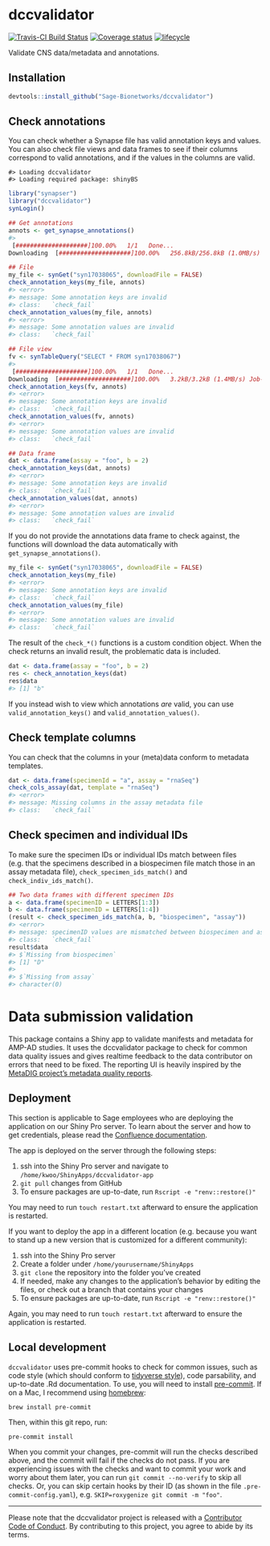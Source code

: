 <!-- README.md is generated from README.Rmd. Please edit that file -->

# dccvalidator

[![Travis-CI Build
Status](https://travis-ci.org/Sage-Bionetworks/dccvalidator.svg?branch=master)](https://travis-ci.org/Sage-Bionetworks/dccvalidator)
[![Coverage
status](https://codecov.io/gh/Sage-Bionetworks/dccvalidator/branch/master/graph/badge.svg)](https://codecov.io/github/Sage-Bionetworks/dccvalidator?branch=master)
[![lifecycle](https://img.shields.io/badge/lifecycle-experimental-orange.svg)](https://www.tidyverse.org/lifecycle/#experimental)

Validate CNS data/metadata and annotations.

## Installation

``` r
devtools::install_github("Sage-Bionetworks/dccvalidator")
```

## Check annotations

You can check whether a Synapse file has valid annotation keys and
values. You can also check file views and data frames to see if their
columns correspond to valid annotations, and if the values in the
columns are valid.

    #> Loading dccvalidator
    #> Loading required package: shinyBS

``` r
library("synapser")
library("dccvalidator")
synLogin()
```

``` r
## Get annotations
annots <- get_synapse_annotations()
#> 
 [####################]100.00%   1/1   Done...    
Downloading  [####################]100.00%   256.8kB/256.8kB (1.0MB/s) Job-98565045615138825278008857.csv Done...

## File
my_file <- synGet("syn17038065", downloadFile = FALSE)
check_annotation_keys(my_file, annots)
#> <error>
#> message: Some annotation keys are invalid
#> class:   `check_fail`
check_annotation_values(my_file, annots)
#> <error>
#> message: Some annotation values are invalid
#> class:   `check_fail`

## File view
fv <- synTableQuery("SELECT * FROM syn17038067")
#> 
 [####################]100.00%   1/1   Done...    
Downloading  [####################]100.00%   3.2kB/3.2kB (1.4MB/s) Job-98565054187127989694636014.csv Done...
check_annotation_keys(fv, annots)
#> <error>
#> message: Some annotation keys are invalid
#> class:   `check_fail`
check_annotation_values(fv, annots)
#> <error>
#> message: Some annotation values are invalid
#> class:   `check_fail`

## Data frame
dat <- data.frame(assay = "foo", b = 2)
check_annotation_keys(dat, annots)
#> <error>
#> message: Some annotation keys are invalid
#> class:   `check_fail`
check_annotation_values(dat, annots)
#> <error>
#> message: Some annotation values are invalid
#> class:   `check_fail`
```

If you do not provide the annotations data frame to check against, the
functions will download the data automatically with
`get_synapse_annotations()`.

``` r
my_file <- synGet("syn17038065", downloadFile = FALSE)
check_annotation_keys(my_file)
#> <error>
#> message: Some annotation keys are invalid
#> class:   `check_fail`
check_annotation_values(my_file)
#> <error>
#> message: Some annotation values are invalid
#> class:   `check_fail`
```

The result of the `check_*()` functions is a custom condition object.
When the check returns an invalid result, the problematic data is
included.

``` r
dat <- data.frame(assay = "foo", b = 2)
res <- check_annotation_keys(dat)
res$data
#> [1] "b"
```

If you instead wish to view which annotations *are* valid, you can use
`valid_annotation_keys()` and `valid_annotation_values()`.

## Check template columns

You can check that the columns in your (meta)data conform to metadata
templates.

``` r
dat <- data.frame(specimenId = "a", assay = "rnaSeq")
check_cols_assay(dat, template = "rnaSeq")
#> <error>
#> message: Missing columns in the assay metadata file
#> class:   `check_fail`
```

## Check specimen and individual IDs

To make sure the specimen IDs or individual IDs match between files
(e.g. that the specimens described in a biospecimen file match those in
an assay metadata file), `check_specimen_ids_match()` and
`check_indiv_ids_match()`.

``` r
## Two data frames with different specimen IDs
a <- data.frame(specimenID = LETTERS[1:3])
b <- data.frame(specimenID = LETTERS[1:4])
(result <- check_specimen_ids_match(a, b, "biospecimen", "assay"))
#> <error>
#> message: specimenID values are mismatched between biospecimen and assay
#> class:   `check_fail`
result$data
#> $`Missing from biospecimen`
#> [1] "D"
#> 
#> $`Missing from assay`
#> character(0)
```

# Data submission validation

This package contains a Shiny app to validate manifests and metadata for
AMP-AD studies. It uses the dccvalidator package to check for common
data quality issues and gives realtime feedback to the data contributor
on errors that need to be fixed. The reporting UI is heavily inspired by
the [MetaDIG project’s metadata quality
reports](https://knb.ecoinformatics.org/quality/s=knb.suite.1/doi%3A10.5063%2FF12V2D1V).

## Deployment

This section is applicable to Sage employees who are deploying the
application on our Shiny Pro server. To learn about the server and how
to get credentials, please read the [Confluence
documentation](https://sagebionetworks.jira.com/wiki/spaces/SageShinyServer/pages/75497489/Shiny+Server).

The app is deployed on the server through the following steps:

1.  ssh into the Shiny Pro server and navigate to
    `/home/kwoo/ShinyApps/dccvalidator-app`
2.  `git pull` changes from GitHub
3.  To ensure packages are up-to-date, run `Rscript -e
    "renv::restore()"`

You may need to run `touch restart.txt` afterward to ensure the
application is restarted.

If you want to deploy the app in a different location (e.g. because you
want to stand up a new version that is customized for a different
community):

1.  ssh into the Shiny Pro server
2.  Create a folder under `/home/yourusername/ShinyApps`
3.  `git clone` the repository into the folder you’ve created
4.  If needed, make any changes to the application’s behavior by editing
    the files, or check out a branch that contains your changes
5.  To ensure packages are up-to-date, run `Rscript -e
    "renv::restore()"`

Again, you may need to run `touch restart.txt` afterward to ensure the
application is restarted.

## Local development

`dccvalidator` uses pre-commit hooks to check for common issues, such as
code style (which should conform to [tidyverse
style](https://style.tidyverse.org/)), code parsability, and up-to-date
.Rd documentation. To use, you will need to install
[pre-commit](https://pre-commit.com/#intro). If on a Mac, I recommend
using [homebrew](https://brew.sh/):

    brew install pre-commit

Then, within this git repo, run:

    pre-commit install

When you commit your changes, pre-commit will run the checks described
above, and the commit will fail if the checks do not pass. If you are
experiencing issues with the checks and want to commit your work and
worry about them later, you can run `git commit --no-verify` to skip all
checks. Or, you can skip certain hooks by their ID (as shown in the file
`.pre-commit-config.yaml`), e.g. `SKIP=roxygenize git commit -m "foo"`.

-----

Please note that the dccvalidator project is released with a
[Contributor Code of Conduct](.github/CODE_OF_CONDUCT.md). By
contributing to this project, you agree to abide by its terms.
